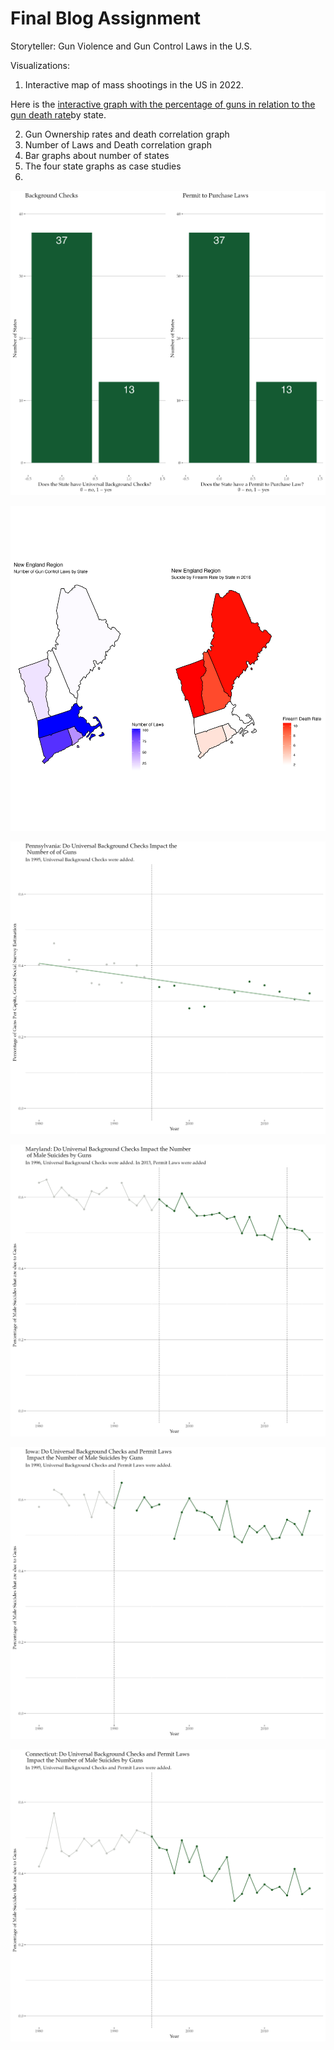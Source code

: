 # Final Blog Assignment

Storyteller: Gun Violence and Gun Control Laws in the U.S.

Visualizations:
1) Interactive map of mass shootings in the US in 2022.

Here is the [interactive graph with the percentage of guns in relation to the gun death rate](https://plotly.com/~harrisonisrael/3/)by state.


2) Gun Ownership rates and death correlation graph
3) Number of Laws and Death correlation graph
4) Bar graphs about number of states 
5) The four state graphs as case studies
6) 

![This graph is a histogram about how many states have gun control laws.png](https://github.com/harrisonisrael/data_viz_390/blob/main/numberofstates.png)

![This graph is a map of New England.png](https://github.com/harrisonisrael/data_viz_390/blob/main/newengland.png)


![This graph is about Pennsylvania.png](https://github.com/harrisonisrael/data_viz_390/blob/main/pennsylvania.png)


![This graph is about Maryland.png](https://github.com/harrisonisrael/data_viz_390/blob/main/maryland.png)


![This graph is about Iowa.png](https://github.com/harrisonisrael/data_viz_390/blob/main/iowa.png)


![This graph is about Connecticut.png](https://github.com/harrisonisrael/data_viz_390/blob/main/conneceticut.png)
